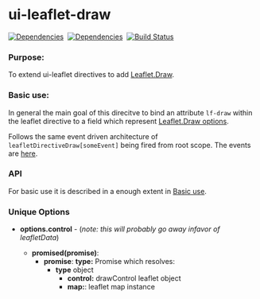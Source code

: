 ui-leaflet-draw
==============

[![Dependencies](https://david-dm.org/angular-ui/ui-leaflet-draw.png)](https://david-dm.org/angular-ui/ui-leaflet-draw)&nbsp;
[![Dependencies](https://david-dm.org/angular-ui/ui-leaflet-draw.png)](https://david-dm.org/angular-ui/ui-leaflet-draw)&nbsp;
[![Build Status](https://travis-ci.org/angular-ui/ui-leaflet-draw.png?branch=master)](https://travis-ci.org/angular-ui/ui-leaflet-draw)


### Purpose:

To extend ui-leaflet directives to add [Leaflet.Draw](https://github.com/michaelguild13/Leaflet.draw).

### Basic use:

In general the main goal of this direcitve to bind an attribute `lf-draw` within the leaflet directive to a field which
represent [Leaflet.Draw options](https://github.com/michaelguild13/Leaflet.draw#options).

Follows the same event driven architecture of `leafletDirectiveDraw[someEvent]` being fired from root scope. The events are
[here](https://github.com/michaelguild13/Leaflet.draw#events).

### API

For basic use it is described in a enough extent in [Basic use](#basic-use).

### Unique Options

- **options.control** - (*note: this will probably go away infavor of leafletData*)

  - **promised(promise)**:
    - **promise**: **type:** Promise which resolves:
      - **type** object
        - **control:** drawControl leaflet object
        - **map:**: leaflet map instance
